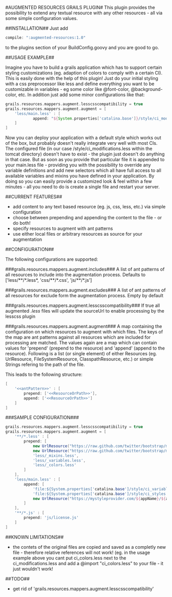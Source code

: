 #AUGMENTED RESOURCES GRAILS PLUGIN#
This plugin provides the possibility to extend any textual resource with any other resources - all via some simple configuration values.

##INSTALLATION##
Just add

```groovy
compile: ":augmented-resources:1.0"
```

to the plugins section of your BuildConfig.goovy and you are good to go.

##USAGE EXAMPLE##

Imagine you have to build a grails application which has to support certain styling customizations (eg. adaption of colors to comply with a certain CI).
This is easily done with the help of this plugin! Just do your initial styling with a css preprocessor like less and define everything you want to be customizable in variables - eg some color like @font-color, @background-color, etc.
In addition just add some minor configurations like that:

```groovy
grails.resources.mappers.augment.lesscsscompatibility = true
grails.resources.mappers.augment.augment = [
	'less/main.less' : [
			append: "${System.properties['catalina.base']}/style/ci_modifications.less"
	]
]
```

Now you can deploy your application with a default style which works out of the box, but probably doesn't really integrate very well with most CIs.
The configured file (in our case /style/ci_modifications.less within the tomcat directory) doesn't have to exist - the plugin just doesn't do anything in that case.
But as soon as you provide that particular file it is appended to your main.less file - providing you with the possibility to override any variable definitions and add new selectors which all have full access to all available variables and mixins you have defined in your application.
By doing so you can easily provide a customized look & feel within a few minutes - all you need to do is create a single file and restart your server.

##CURRENT FEATURES##

* add content to any text based resource (eg. js, css, less, etc.) via simple configuration
* choose between prepending and appending the content to the file - or do both!
* specify resources to augment with ant patterns
* use either local files or arbitrary resources as source for your augmentation

##CONFIGURATION##

The following configurations are supported:

###grails.resources.mappers.augment.includes###
A list of ant patterns of all resources to include into the augmentation process. Defaults to ['less/\*\*/\*.less*, 'css/\*\*/\*.css', 'js/\*\*/\*.js']

###grails.resources.mappers.augment.excludes###
A list of ant patterns of all resources for exclude form the augmentation process. Empty by default

###grails.resources.mappers.augment.lesscsscompatibility###
If true all augmented *.less* files will update the sourceUrl to enable processing by the lesscss plugin

###grails.resources.mappers.augment.augment###
A map containing the configuration on which resources to augment with which files.
The keys of the map are ant patterns against all resources which are included for processing are matched.
The values again are a map which can contain values for 'prepend' (prepend to the resource) and 'append' (append to the resource).
Following is a list (or single element) of either Resources (eg. UrlResource, FileSystemResource, ClasspathResource, etc.) or simple Strings refering to the path of the file.

This leads to the following structure:

```groovy
[
    '<<antPattern>>' : [
        prepend: ['<<ResourceOrPath>>'],
        append: ['<<ResourceOrPath>>']
    ]
]
```


###SAMPLE CONFIGURATION###


```groovy
grails.resources.mappers.augment.lesscsscompatibility = true
grails.resources.mappers.augment.augment = [
    '**/*.less' : [
        prepend: [
            new UrlResource("https://raw.github.com/twitter/bootstrap/master/less/variables.less"),
            new UrlResource("https://raw.github.com/twitter/bootstrap/master/less/mixins.less"),
            'less/_mixins.less',
            'less/_variables.less',
            'less/_colors.less'
        ]
    ],
    'less/main.less' : [
        append: [
            'file:${System.properties['catalina.base']/style/ci_variables.less',
            'file:${System.properties['catalina.base']/style/ci_styles.less',
            new UrlResource("https://mystyleprovider.com/${appName}/${appVersion}/append/main.less")
        ]
    ],
    '**/*.js' : [
        prepend: 'js/license.js'
    ]
]
```



##KNOWN LIMITATIONS##

* the contets of the original files are copied and saved as a completly new file - therefore relative references will not work! (eg. in the usage example above you cant put ci_colors.less next to the ci_modifications.less and add a @import "ci_colors.less" to your file - it just wouldn't work!

##TODO##

* get rid of 'grails.resources.mappers.augment.lesscsscompatibility'
